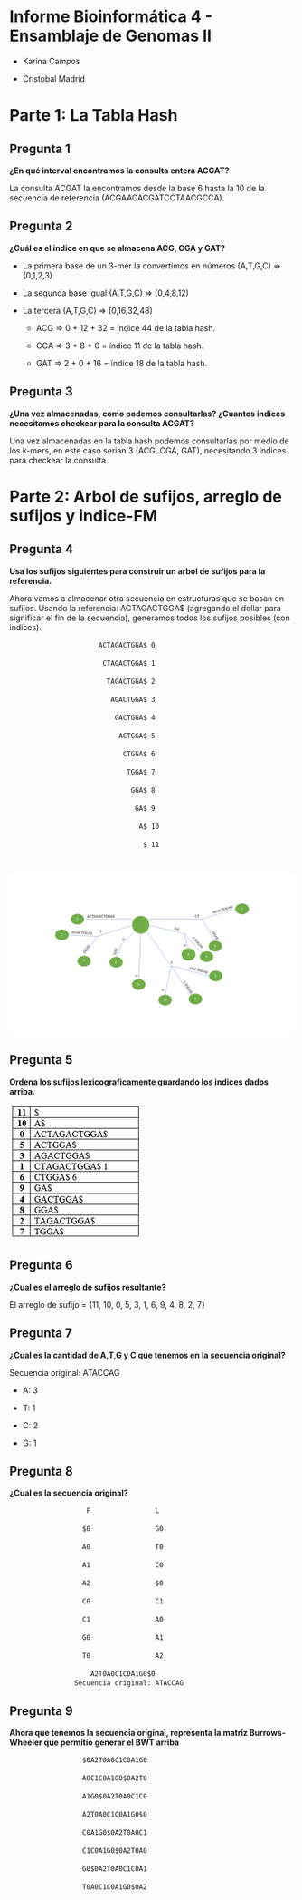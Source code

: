 Informe Bioinformática 4 - Ensamblaje de Genomas II
====

* Karina Campos

* Cristobal Madrid

Parte 1: La Tabla Hash
=====

## Pregunta 1

**¿En qué interval encontramos la consulta entera ACGAT?**

La consulta ACGAT la encontramos desde la base 6 hasta la 10 de la secuencia de referencia (ACGAACACGATCCTAACGCCA).

## Pregunta 2

**¿Cuál es el indice en que se almacena ACG, CGA y GAT?**

* La primera base de un 3-mer la convertimos en números (A,T,G,C) => (0,1,2,3)

* La segunda base igual (A,T,G,C) => (0,4,8,12)

* La tercera (A,T,G,C) => (0,16,32,48)

  * ACG => 0 + 12 + 32 = índice 44 de la tabla hash. 
  
  * CGA => 3 + 8 + 0 = índice 11 de la tabla hash.
  
  * GAT => 2 + 0 + 16 = índice 18 de la tabla hash. 


## Pregunta 3

**¿Una vez almacenadas, como podemos consultarlas? ¿Cuantos indices necesitamos checkear para la consulta ACGAT?**

Una vez almacenadas en la tabla hash podemos consultarlas por medio de los k-mers, en este caso serian 3 (ACG, CGA, GAT), necesitando 3 índices para checkear la consulta.

Parte 2: Arbol de sufijos, arreglo de sufijos y indice-FM
=====

## Pregunta 4

**Usa los sufijos siguientes para construir un arbol de sufijos para la referencia.**

Ahora vamos a almacenar otra secuencia en estructuras que se basan en sufijos.
Usando la referencia: ACTAGACTGGA$ (agregando el dollar para significar el fin de la secuencia), generamos todos los sufijos posibles (con indices).

                          ACTAGACTGGA$ 0
                          
                           CTAGACTGGA$ 1
                           
                            TAGACTGGA$ 2
                            
                             AGACTGGA$ 3
                             
                              GACTGGA$ 4
                              
                               ACTGGA$ 5
                               
                                CTGGA$ 6
                                
                                 TGGA$ 7
                                 
                                  GGA$ 8
                                  
                                   GA$ 9
                                   
                                    A$ 10
                                    
                                     $ 11

 

![arbol](https://raw.githubusercontent.com/CoderProgramerPro/bioinformatica/master/Informe%204/arbol.png)


## Pregunta 5

**Ordena los sufijos lexicograficamente guardando los indices dados arriba.**

![tabla](https://raw.githubusercontent.com/CoderProgramerPro/bioinformatica/master/Informe%204/tabla.PNG)

## Pregunta 6

**¿Cual es el arreglo de sufijos resultante?**

El arreglo de sufijo = {11, 10, 0, 5, 3, 1, 6, 9, 4, 8, 2, 7} 

## Pregunta 7

**¿Cual es la cantidad de A,T,G y C que tenemos en la secuencia original?**

Secuencia original: ATACCAG

* A: 3

* T: 1

* C: 2

* G: 1




## Pregunta 8

**¿Cual es la secuencia original?**

                       F                L

                      $0                G0 

                      A0                T0

                      A1                C0

                      A2                $0

                      C0                C1

                      C1                A0

                      G0                A1

                      T0                A2
                      
                        A2T0A0C1C0A1G0$0
                    Secuencia original: ATACCAG


## Pregunta 9

**Ahora que tenemos la secuencia original, representa la matriz Burrows-Wheeler que permitío generar el BWT arriba**


                      $0A2T0A0C1C0A1G0 

                      A0C1C0A1G0$0A2T0

                      A1G0$0A2T0A0C1C0

                      A2T0A0C1C0A1G0$0

                      C0A1G0$0A2T0A0C1

                      C1C0A1G0$0A2T0A0

                      G0$0A2T0A0C1C0A1

                      T0A0C1C0A1G0$0A2



